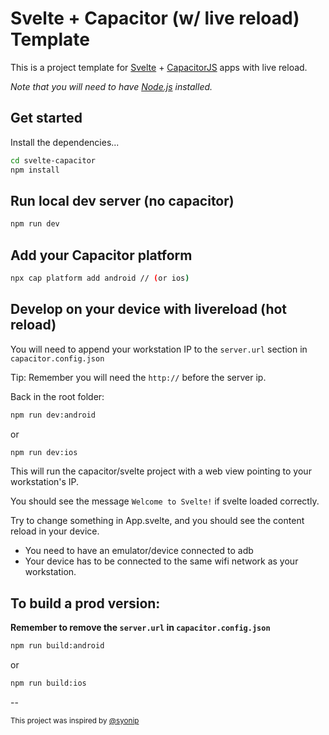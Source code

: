 # Svelte + Capacitor (w/ live reload) Template

This is a project template for [Svelte](https://svelte.dev) + [CapacitorJS](capacitorjs.com) apps with live reload. 

*Note that you will need to have [Node.js](https://nodejs.org) installed.*


## Get started

Install the dependencies...

```bash
cd svelte-capacitor
npm install
```

## Run local dev server (no capacitor)

```bash
npm run dev
```

## Add your Capacitor platform

```bash
npx cap platform add android // (or ios)
```

## Develop on your device with livereload (hot reload)

You will need to append your workstation IP to the `server.url` section in `capacitor.config.json`

Tip: Remember you will need the `http://` before the server ip. 

Back in the root folder:
```bash
npm run dev:android
```
or
```bash
npm run dev:ios
```

This will run the capacitor/svelte project with a web view pointing to your workstation's IP.

You should see the message `Welcome to Svelte!` if svelte loaded correctly.

Try to change something in App.svelte, and you should see the content reload in your device.

* You need to have an emulator/device connected to adb 
* Your device has to be connected to the same wifi network as your workstation.

## To build a prod version:

**Remember to remove the `server.url` in `capacitor.config.json`**

```bash
npm run build:android
```
or
```bash
npm run build:ios
```

--

<small>This project was inspired by [@syonip](https://github.com/syonip/svelte-cordova-template)</small>
